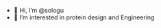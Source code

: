 - 👋 Hi, I’m @sologu
- 👀 I’m interested in protein design and Engineering



<!---
sologu/sologu is a ✨ special ✨ repository because its `README.md` (this file) appears on your GitHub profile.
You can click the Preview link to take a look at your changes.
--->
